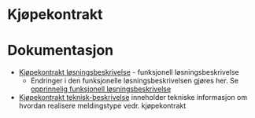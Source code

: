 Kjøpekontrakt
=============

# Dokumentasjon

* [Kjøpekontrakt løsningsbeskrivelse](kjoepekontrakt-loesningsbeskrivelse.md) - funksjonell løsningsbeskrivelse   
  * Endringer i den funksjonelle løsningsbeskrivelsen gjøres her. Se [opprinnelig funksjonell løsningsbeskrivelse](Digital&#32;eiendomshandel&#32;-&#32;Løsningsbeskrivelse&#32;Kjøpekontrakt&#32;v1.0&#32;-&#32;2020-11-25.pdf)
* [Kjøpekontrakt teknisk-beskrivelse](./kjoepekontrakt-teknisk-beskrivelse.md) inneholder tekniske informasjon om hvordan realisere meldingstype vedr. kjøpekontrakt
  
